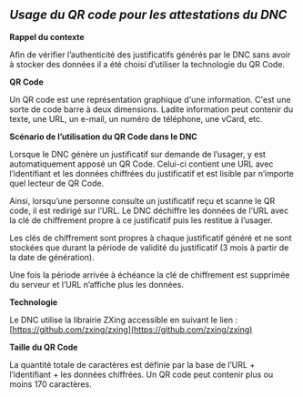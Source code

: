 ## *Usage du QR code pour les attestations du DNC*

**Rappel du contexte**

Afin de vérifier l’authenticité des justificatifs générés par le DNC sans avoir à stocker des données il a été choisi d’utiliser la technologie du QR Code.

**QR Code**

Un QR code est une représentation graphique d'une information. C'est une sorte de code barre à deux dimensions. Ladite information peut contenir du texte, une URL, un e-mail, un numéro de téléphone, une vCard, etc.

**Scénario de l’utilisation du QR Code dans le DNC**

Lorsque le DNC génère un justificatif sur demande de l’usager, y est automatiquement apposé un QR Code. Celui-ci contient une URL avec l’identifiant et les données chiffrées du justificatif et est lisible par n’importe quel lecteur de QR Code.

Ainsi, lorsqu’une personne consulte un justificatif reçu et scanne le QR code, il est redirigé sur l’URL. Le DNC déchiffre les données de l’URL avec la clé de chiffrement propre à ce justificatif puis les restitue à l’usager.

Les clés de chiffrement sont propres à chaque justificatif généré et ne sont stockées que durant la période de validité du justificatif (3 mois à partir de la date de génération).

Une fois la période arrivée à échéance la clé de chiffrement est supprimée du serveur et l’URL n’affiche plus les données.

**Technologie**

Le DNC utilise la librairie ZXing accessible en suivant le lien  : [https://github.com/zxing/zxing](https://github.com/zxing/zxing)

**Taille du QR Code**

La quantité totale de caractères  est définie par la base de l’URL + l’identifiant + les données chiffrées. Un QR code peut contenir plus ou moins 170 caractères.
